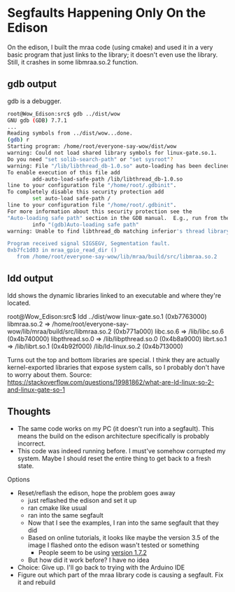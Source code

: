 # Segfaults Happening Only On the Edison

On the edison, I built the mraa code (using cmake) and used it in a very basic program that just links to the library; it doesn't even use the library. Still, it crashes in some libmraa.so.2 function.

## gdb output

gdb is a debugger.

```bash
root@Wow_Edison:src$ gdb ../dist/wow 
GNU gdb (GDB) 7.7.1
...
Reading symbols from ../dist/wow...done.
(gdb) r
Starting program: /home/root/everyone-say-wow/dist/wow 
warning: Could not load shared library symbols for linux-gate.so.1.
Do you need "set solib-search-path" or "set sysroot"?
warning: File "/lib/libthread_db-1.0.so" auto-loading has been declined by your `auto-load safe-path` set to "$debugdir:$datadir/auto-load".
To enable execution of this file add
        add-auto-load-safe-path /lib/libthread_db-1.0.so
line to your configuration file "/home/root/.gdbinit".
To completely disable this security protection add
        set auto-load safe-path /
line to your configuration file "/home/root/.gdbinit".
For more information about this security protection see the
"Auto-loading safe path" section in the GDB manual.  E.g., run from the shell:
        info "(gdb)Auto-loading safe path"
warning: Unable to find libthread_db matching inferior's thread library, thread debugging will not be available.

Program received signal SIGSEGV, Segmentation fault.
0xb7fc1d03 in mraa_gpio_read_dir ()
   from /home/root/everyone-say-wow/lib/mraa/build/src/libmraa.so.2
```

## ldd output

ldd shows the dynamic libraries linked to an executable and where they're located.

root@Wow_Edison:src$ ldd ../dist/wow 
        linux-gate.so.1 (0xb7763000)
        libmraa.so.2 => /home/root/everyone-say-wow/lib/mraa/build/src/libmraa.so.2 (0xb771a000)
        libc.so.6 => /lib/libc.so.6 (0x4b740000)
        libpthread.so.0 => /lib/libpthread.so.0 (0x4b8a9000)
        librt.so.1 => /lib/librt.so.1 (0x4b92f000)
        /lib/ld-linux.so.2 (0x4b713000)

Turns out the top and bottom libraries are special. I think they are actually kernel-exported libraries that expose system calls, so I probably don't have to worry about them.
Source: https://stackoverflow.com/questions/19981862/what-are-ld-linux-so-2-and-linux-gate-so-1

## Thoughts

- The same code works on my PC (it doesn't run into a segfault). This means the build on the edison architecture specifically is probably incorrect.
- This code was indeed running before. I must've somehow corrupted my system. Maybe I should reset the entire thing to get back to a fresh state.

Options
- Reset/reflash the edison, hope the problem goes away
  - just reflashed the edison and set it up
  - ran cmake like usual
  - ran into the same segfault
  - Now that I see the examples, I ran into the same segfault that they did
  - Based on online tutorials, it looks like maybe the version 3.5 of the image I flashed onto the edison wasn't tested or something
    - People seem to be using [version 1.7.2](https://carlosaln.wordpress.com/tag/edison/https://carlosaln.wordpress.com/tag/edison/)
  - But how did it work before? I have no idea
- Choice: Give up. I'll go back to trying with the Arduino IDE
- Figure out which part of the mraa library code is causing a segfault. Fix it and rebuild
